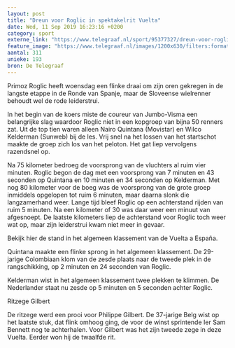 ```yaml
---
layout: post
title: "Dreun voor Roglic in spektakelrit Vuelta"
date: Wed, 11 Sep 2019 16:23:16 +0200
category: sport
externe_link: "https://www.telegraaf.nl/sport/95377327/dreun-voor-roglic-in-spektakelrit-vuelta"
feature_image: "https://www.telegraaf.nl/images/1200x630/filters:format(jpeg):quality(80)/cdn-kiosk-api.telegraaf.nl/52ebe3d8-d4b3-11e9-8f10-02d1dbdc35d1.jpg"
aantal: 311
unieke: 193
bron: De Telegraaf
---
```


<p class="intro">Primoz Roglic heeft woensdag een flinke draai om zijn oren gekregen in de langste etappe in de Ronde van Spanje, maar de Sloveense wielrenner behoudt wel de rode leiderstrui.</p> <p>In het begin van de koers miste de coureur van Jumbo-Visma een belangrijke slag waardoor Roglic niet in een kopgroep van bijna 50 renners zat. Uit de top tien waren alleen Nairo Quintana (Movistar) en Wilco Kelderman (Sunweb) bij de les. Vrij snel na het lossen van het startschot maakte de groep zich los van het peloton. Het gat liep vervolgens razendsnel op.</p><p>Na 75 kilometer bedroeg de voorsprong van de vluchters al ruim vier minuten. Roglic begon de dag met een voorsprong van 7 minuten en 43 seconden op Quintana en 10 minuten en 34 seconden op Kelderman. Met nog 80 kilometer voor de boeg was de voorsprong van de grote groep inmiddels opgelopen tot ruim 6 minuten, maar daarna slonk die langzamerhand weer. Lange tijd bleef Roglic op een achterstand rijden van ruim 5 minuten. Na een kilometer of 30 was daar weer een minuut van afgesnoept. De laatste kilometers liep de achterstand voor Roglic toch weer wat op, maar zijn leiderstrui kwam niet meer in gevaar.</p><p>Bekijk hier de stand in het algemeen klassement van de Vuelta a España. </p><p>Quintana maakte een flinke sprong in het algemeen klassement. De 29-jarige Colombiaan klom van de zesde plaats naar de tweede plek in de rangschikking, op 2 minuten en 24 seconden van Roglic.</p><p>Kelderman wist in het algemeen klassement twee plekken te klimmen. De Nederlander staat nu zesde op 5 minuten en 5 seconden achter Roglic.</p><p>Ritzege Gilbert</p><p>De ritzege werd een prooi voor Philippe Gilbert. De 37-jarige Belg wist op het laatste stuk, dat flink omhoog ging, de voor de winst sprintende Ier Sam Bennett nog te achterhalen. Voor Gilbert was het zijn tweede zege in deze Vuelta. Eerder won hij de twaalfde rit.</p>

